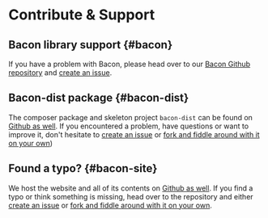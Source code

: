 # Contribute & Support

## Bacon library support {#bacon}

If you have a problem with Bacon, please head over to our [Bacon Github repository](https://github.com/Brainsware/bacon) and [create an issue](https://github.com/Brainsware/bacon/issues).

## Bacon-dist package {#bacon-dist}

The composer package and skeleton project `bacon-dist` can be found on [Github as well](https://github.com/Brainsware/bacon-dist). If you encountered a problem, have questions or want to improve it, don't hesitate to [create an issue](https://github.com/Brainsware/bacon-dist/issues) or [fork and fiddle around with it on your own](https://github.com/Brainsware/bacon-dist))

## Found a typo? {#bacon-site}

We host the website and all of its contents on [Github as well](https://github.com/Brainsware/bacon-site). If you find a typo or think something is missing, head over to the repository and either [create an issue](https://github.com/Brainsware/bacon-site/issues) or [fork and fiddle around with it on your own](https://github.com/Brainsware/bacon-site).
